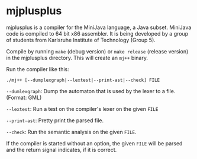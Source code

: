 mjplusplus
==========

mjplusplus is a compiler for the MiniJava language, a Java subset. MiniJava code is compiled to 64 bit x86 assembler. It is being developed by a group of students from Karlsruhe Institute of Technology (Group 5).

Compile by running `make` (debug version) or `make release` (release version) in the mjplusplus directory. This will create an `mj++` binary.

Run the compiler like this:

`./mj++ [--dumplexgraph|--lextest|--print-ast|--check] FILE`

`--dumlexgraph`: Dump the automaton that is used by the lexer to a file. (Format: GML)

`--lextest`: Run a test on the compiler's lexer on the given `FILE`

`--print-ast`: Pretty print the parsed file.

`--check`: Run the semantic analysis on the given `FILE`.

If the compiler is started without an option, the given `FILE` will be parsed and the return signal indicates, if it is correct.
